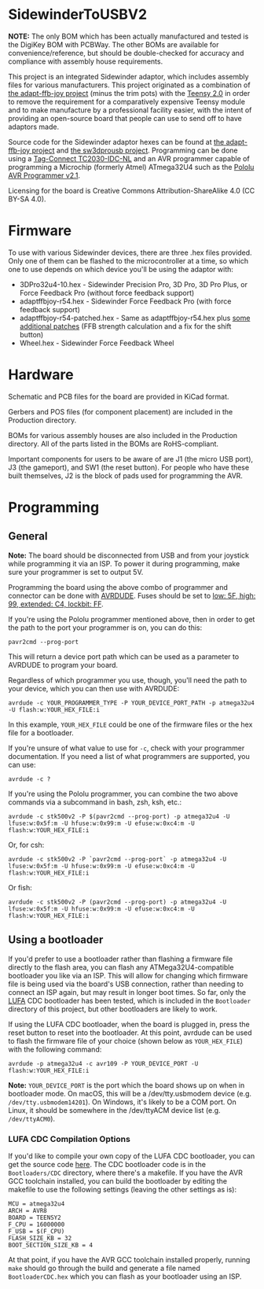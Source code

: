 # SidewinderToUSBV2
**NOTE:** The only BOM which has been actually manufactured and tested is the DigiKey BOM with PCBWay.  The other BOMs are available for convenience/reference, but should be double-checked for accuracy and compliance with assembly house requirements.

This project is an integrated Sidewinder adaptor, which includes assembly files for various manufacturers.  This project originated as a combination of [the adapt-ffb-joy project](https://github.com/tloimu/adapt-ffb-joy) (minus the trim pots) with the [Teensy 2.0](https://www.pjrc.com/teensy/schematic.html) in order to remove the requirement for a comparatively expensive Teensy module and to make manufacture by a professional facility easier, with the intent of providing an open-source board that people can use to send off to have adaptors made.

Source code for the Sidewinder adaptor hexes can be found at [the adapt-ffb-joy project](https://github.com/tloimu/adapt-ffb-joy) and [the sw3dprousb project](https://code.google.com/archive/p/sw3dprousb/).  Programming can be done using a [Tag-Connect TC2030-IDC-NL](https://www.tag-connect.com/product/tc2030-idc-nl) and an AVR programmer capable of programming a Microchip (formerly Atmel) ATmega32U4 such as the [Pololu AVR Programmer v2.1](https://www.pololu.com/product/3172).

Licensing for the board is Creative Commons Attribution-ShareAlike 4.0 (CC BY-SA 4.0).

# Firmware

To use with various Sidewinder devices, there are three .hex files provided.  Only one of them can be flashed to the microcontroller at a time, so which one to use depends on which device you'll be using the adaptor with:

- 3DPro32u4-10.hex - Sidewinder Precision Pro, 3D Pro, 3D Pro Plus, or Force Feedback Pro (without force feedback support)
- adaptffbjoy-r54.hex - Sidewinder Force Feedback Pro (with force feedback support)
- adaptffbjoy-r54-patched.hex - Same as adaptffbjoy-r54.hex plus [some additional patches](https://github.com/Kreeblah/adapt-ffb-joy) (FFB strength calculation and a fix for the shift button)
- Wheel.hex - Sidewinder Force Feedback Wheel

# Hardware

Schematic and PCB files for the board are provided in KiCad format.

Gerbers and POS files (for component placement) are included in the Production directory.

BOMs for various assembly houses are also included in the Production directory.  All of the parts listed in the BOMs are RoHS-compliant.

Important components for users to be aware of are J1 (the micro USB port), J3 (the gameport), and SW1 (the reset button).  For people who have these built themselves, J2 is the block of pads used for programming the AVR.

# Programming

## General

**Note:** The board should be disconnected from USB and from your joystick while programming it via an ISP.  To power it during programming, make sure your programmer is set to output 5V.

Programming the board using the above combo of programmer and connector can be done with [AVRDUDE](https://www.nongnu.org/avrdude/).  Fuses should be set to [low: 5F, high: 99, extended: C4, lockbit: FF](http://eleccelerator.com/fusecalc/fusecalc.php?chip=atmega32u4&LOW=5F&HIGH=99&EXTENDED=C4&LOCKBIT=FF).

If you're using the Pololu programmer mentioned above, then in order to get the path to the port your programmer is on, you can do this:

    pavr2cmd --prog-port

This will return a device port path which can be used as a parameter to AVRDUDE to program your board.

Regardless of which programmer you use, though, you'll need the path to your device, which you can then use with AVRDUDE:

    avrdude -c YOUR_PROGRAMMER_TYPE -P YOUR_DEVICE_PORT_PATH -p atmega32u4 -U flash:w:YOUR_HEX_FILE:i

In this example, `YOUR_HEX_FILE` could be one of the firmware files or the hex file for a bootloader.

If you're unsure of what value to use for `-c`, check with your programmer documentation.  If you need a list of what programmers are supported, you can use:

    avrdude -c ?

If you're using the Pololu programmer, you can combine the two above commands via a subcommand in bash, zsh, ksh, etc.:

    avrdude -c stk500v2 -P $(pavr2cmd --prog-port) -p atmega32u4 -U lfuse:w:0x5f:m -U hfuse:w:0x99:m -U efuse:w:0xc4:m -U flash:w:YOUR_HEX_FILE:i

Or, for csh:

    avrdude -c stk500v2 -P `pavr2cmd --prog-port` -p atmega32u4 -U lfuse:w:0x5f:m -U hfuse:w:0x99:m -U efuse:w:0xc4:m -U flash:w:YOUR_HEX_FILE:i

Or fish:

    avrdude -c stk500v2 -P (pavr2cmd --prog-port) -p atmega32u4 -U lfuse:w:0x5f:m -U hfuse:w:0x99:m -U efuse:w:0xc4:m -U flash:w:YOUR_HEX_FILE:i

## Using a bootloader

If you'd prefer to use a bootloader rather than flashing a firmware file directly to the flash area, you can flash any ATMega32U4-compatible bootloader you like via an ISP.  This will allow for changing which firmware file is being used via the board's USB connection, rather than needing to connect an ISP again, but may result in longer boot times.  So far, only the [LUFA](https://github.com/abcminiuser/lufa) CDC bootloader has been tested, which is included in the `Bootloader` directory of this project, but other bootloaders are likely to work.

If using the LUFA CDC bootloader, when the board is plugged in, press the reset button to reset into the bootloader.  At this point, avrdude can be used to flash the firmware file of your choice (shown below as `YOUR_HEX_FILE`) with the following command:

    avrdude -p atmega32u4 -c avr109 -P YOUR_DEVICE_PORT -U flash:w:YOUR_HEX_FILE:i

**Note:** `YOUR_DEVICE_PORT` is the port which the board shows up on when in bootloader mode.  On macOS, this will be a /dev/tty.usbmodem device (e.g. `/dev/tty.usbmodem14201`).  On Windows, it's likely to be a COM port.  On Linux, it should be somewhere in the /dev/ttyACM device list (e.g. `/dev/ttyACM0`).

### LUFA CDC Compilation Options

If you'd like to compile your own copy of the LUFA CDC bootloader, you can get the source code [here](https://github.com/abcminiuser/lufa).  The CDC bootloader code is in the `Bootloaders/CDC` directory, where there's a makefile.  If you have the AVR GCC toolchain installed, you can build the bootloader by editing the makefile to use the following settings (leaving the other settings as is):

    MCU = atmega32u4
    ARCH = AVR8
    BOARD = TEENSY2
    F_CPU = 16000000
    F_USB = $(F_CPU)
    FLASH_SIZE_KB = 32
    BOOT_SECTION_SIZE_KB = 4

At that point, if you have the AVR GCC toolchain installed properly, running `make` should go through the build and generate a file named `BootloaderCDC.hex` which you can flash as your bootloader using an ISP.
